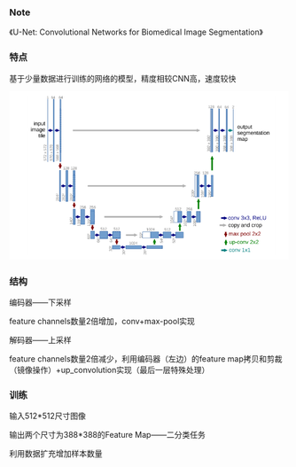 ### Note

《U-Net: Convolutional Networks for Biomedical Image Segmentation》

### 特点

基于少量数据进行训练的网络的模型，精度相较CNN高，速度较快

![U_Net结构](image/20211126_1.png)



### 结构

编码器——下采样

feature channels数量2倍增加，conv+max-pool实现

解码器——上采样

feature channels数量2倍减少，利用编码器（左边）的feature map拷贝和剪裁（镜像操作）+up_convolution实现（最后一层特殊处理）

### 训练

输入512*512尺寸图像

输出两个尺寸为388*388的Feature Map——二分类任务

利用数据扩充增加样本数量
